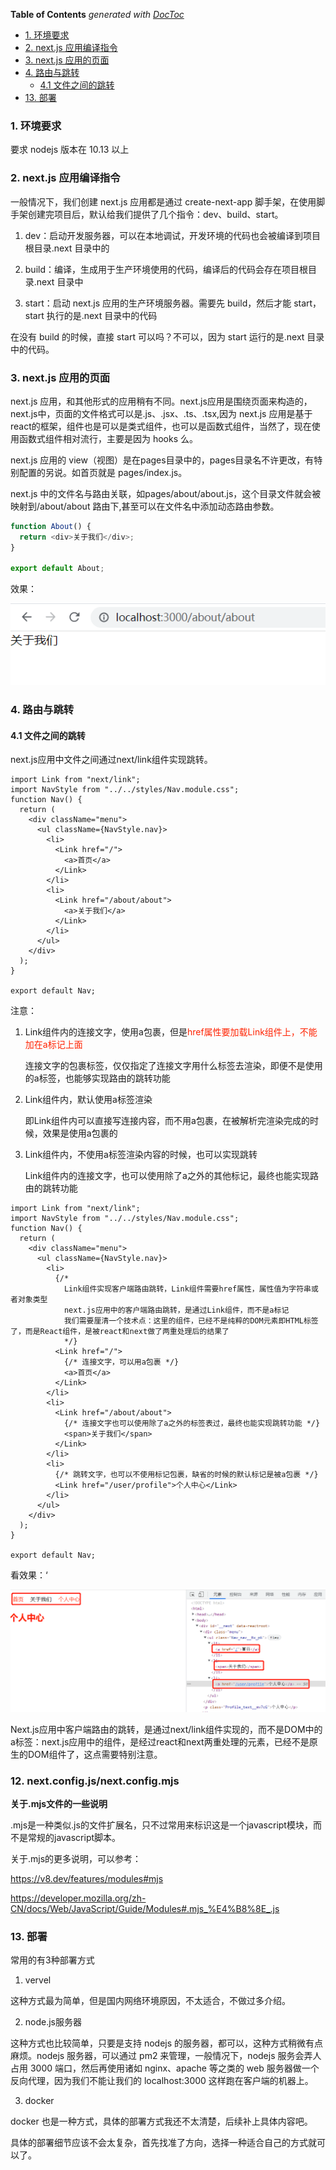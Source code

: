 <!-- START doctoc generated TOC please keep comment here to allow auto update -->
<!-- DON'T EDIT THIS SECTION, INSTEAD RE-RUN doctoc TO UPDATE -->
**Table of Contents**  *generated with [DocToc](https://github.com/thlorenz/doctoc)*

- [1. 环境要求](#1-%E7%8E%AF%E5%A2%83%E8%A6%81%E6%B1%82)
- [2. next.js 应用编译指令](#2-nextjs-%E5%BA%94%E7%94%A8%E7%BC%96%E8%AF%91%E6%8C%87%E4%BB%A4)
- [3. next.js 应用的页面](#3-nextjs-%E5%BA%94%E7%94%A8%E7%9A%84%E9%A1%B5%E9%9D%A2)
- [4. 路由与跳转](#4-%E8%B7%AF%E7%94%B1%E4%B8%8E%E8%B7%B3%E8%BD%AC)
  - [4.1 文件之间的跳转](#41-%E6%96%87%E4%BB%B6%E4%B9%8B%E9%97%B4%E7%9A%84%E8%B7%B3%E8%BD%AC)
- [13. 部署](#13-%E9%83%A8%E7%BD%B2)

<!-- END doctoc generated TOC please keep comment here to allow auto update -->

### 1. 环境要求

要求 nodejs 版本在 10.13 以上

### 2. next.js 应用编译指令

一般情况下，我们创建 next.js 应用都是通过 create-next-app 脚手架，在使用脚手架创建完项目后，默认给我们提供了几个指令：dev、build、start。

1. dev：启动开发服务器，可以在本地调试，开发环境的代码也会被编译到项目根目录.next 目录中的

2. build：编译，生成用于生产环境使用的代码，编译后的代码会存在项目根目录.next 目录中

3. start：启动 next.js 应用的生产环境服务器。需要先 build，然后才能 start，start 执行的是.next 目录中的代码

在没有 build 的时候，直接 start 可以吗？不可以，因为 start 运行的是.next 目录中的代码。

### 3. next.js 应用的页面

next.js 应用，和其他形式的应用稍有不同。next.js应用是围绕页面来构造的，next.js中，页面的文件格式可以是.js、.jsx、.ts、.tsx,因为 next.js 应用是基于react的框架，组件也是可以是类式组件，也可以是函数式组件，当然了，现在使用函数式组件相对流行，主要是因为 hooks 么。

next.js 应用的 view（视图）是在pages目录中的，pages目录名不许更改，有特别配置的另说。如首页就是 pages/index.js。

next.js 中的文件名与路由关联，如pages/about/about.js，这个目录文件就会被映射到/about/about 路由下,甚至可以在文件名中添加动态路由参数。

```javascript
function About() {
  return <div>关于我们</div>;
}

export default About;
```
效果：

![pages下的文件名映射路由效果](./images/i1.png)

### 4. 路由与跳转

#### 4.1 文件之间的跳转

next.js应用中文件之间通过next/link组件实现跳转。

```react
import Link from "next/link";
import NavStyle from "../../styles/Nav.module.css";
function Nav() {
  return (
    <div className="menu">
      <ul className={NavStyle.nav}>
        <li>
          <Link href="/">
            <a>首页</a>
          </Link>
        </li>
        <li>
          <Link href="/about/about">
            <a>关于我们</a>
          </Link>
        </li>
      </ul>
    </div>
  );
}

export default Nav;
```

注意：

1. Link组件内的连接文字，使用a包裹，但是<font color="#f20">href属性要加载Link组件上，不能加在a标记上面</font>

   连接文字的包裹标签，仅仅指定了连接文字用什么标签去渲染，即便不是使用的a标签，也能够实现路由的跳转功能

2. Link组件内，默认使用a标签渲染

   即Link组件内可以直接写连接内容，而不用a包裹，在被解析完渲染完成的时候，效果是使用a包裹的

3. Link组件内，不使用a标签渲染内容的时候，也可以实现跳转

   Link组件内的连接文字，也可以使用除了a之外的其他标记，最终也能实现路由的跳转功能

```react
import Link from "next/link";
import NavStyle from "../../styles/Nav.module.css";
function Nav() {
  return (
    <div className="menu">
      <ul className={NavStyle.nav}>
        <li>
          {/* 
            Link组件实现客户端路由跳转，Link组件需要href属性，属性值为字符串或者对象类型
            next.js应用中的客户端路由跳转，是通过Link组件，而不是a标记
            我们需要厘清一个技术点：这里的组件，已经不是纯粹的DOM元素即HTML标签了，而是React组件，是被react和next做了两重处理后的结果了
            */}
          <Link href="/">
            {/* 连接文字，可以用a包裹 */}
            <a>首页</a>
          </Link>
        </li>
        <li>
          <Link href="/about/about">
            {/* 连接文字也可以使用除了a之外的标签表过，最终也能实现跳转功能 */}
            <span>关于我们</span>
          </Link>
        </li>
        <li>
          {/* 跳转文字，也可以不使用标记包裹，缺省的时候的默认标记是被a包裹 */}
          <Link href="/user/profile">个人中心</Link>
        </li>
      </ul>
    </div>
  );
}

export default Nav;
```

看效果：‘

<img src="./images/i2.png" alt="next.js应用中的客户端路由跳转" style="zoom:67%;" />

Next.js应用中客户端路由的跳转，是通过next/link组件实现的，而不是DOM中的a标签：next.js应用中的组件，是经过react和next两重处理的元素，已经不是原生的DOM组件了，这点需要特别注意。

### 12. next.config.js/next.config.mjs

**关于.mjs文件的一些说明**

.mjs是一种类似.js的文件扩展名，只不过常用来标识这是一个javascript模块，而不是常规的javascript脚本。

关于.mjs的更多说明，可以参考：

https://v8.dev/features/modules#mjs

https://developer.mozilla.org/zh-CN/docs/Web/JavaScript/Guide/Modules#.mjs_%E4%B8%8E_.js



### 13. 部署

常用的有3种部署方式

1. vervel

这种方式最为简单，但是国内网络环境原因，不太适合，不做过多介绍。

2. node.js服务器

这种方式也比较简单，只要是支持 nodejs 的服务器，都可以，这种方式稍微有点麻烦。nodejs 服务器，可以通过 pm2 来管理，一般情况下，nodejs 服务会弄人占用 3000 端口，然后再使用诸如 nginx、apache 等之类的 web 服务器做一个反向代理，因为我们不能让我们的 localhost:3000 这样跑在客户端的机器上。

3. docker

docker 也是一种方式，具体的部署方式我还不太清楚，后续补上具体内容吧。

具体的部署细节应该不会太复杂，首先找准了方向，选择一种适合自己的方式就可以了。
